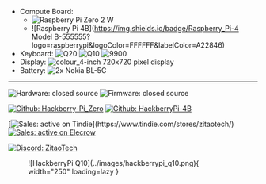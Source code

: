 <div class="grid" markdown>

<div markdown>

- Compute Board:
    - ![Raspberry Pi Zero 2 W](https://img.shields.io/badge/Raspberry_Pi-Zero_2_W-555555?logo=raspberrypi&logoColor=FFFFFF&labelColor=A22846)
    - ![Raspberry Pi 4B](https://img.shields.io/badge/Raspberry_Pi-4 Model B-555555?logo=raspberrypi&logoColor=FFFFFF&labelColor=A22846)
- Keyboard:
![Q20](https://img.shields.io/badge/Q20-null?logo=blackberry&logoColor=FFFFFF&color=000000)
![Q10](https://img.shields.io/badge/Q10-null?logo=blackberry&logoColor=FFFFFF&color=000000)
![9900](https://img.shields.io/badge/9900-null?logo=blackberry&logoColor=FFFFFF&color=000000)
- Display: ![colour_4-inch 720x720 pixel display](https://img.shields.io/badge/colour_4--inch_720x720_pixel-1565C0)
- Battery: ![2x Nokia BL-5C](https://img.shields.io/badge/2x_Nokia_BL--5C_(not_included)-~2000_mAh-E65100?labelColor=555555)

---

![Hardware: closed source](https://img.shields.io/badge/hardware-closed_source-B71C1C)
![Firmware: closed source](https://img.shields.io/badge/firmware-closed_source-B71C1C)

[![Github: Hackberry-Pi_Zero](https://img.shields.io/badge/repo-Hackberry--Pi__Zero-555555?logo=github&logoColor=FFFFFF&labelColor=181717)](https://github.com/ZitaoTech/Hackberry-Pi_Zero)
[![Github: HackberryPi-4B](https://img.shields.io/badge/repo-HackberryPi--4B-555555?logo=github&logoColor=FFFFFF&labelColor=181717)](https://github.com/ZitaoTech/HackberryPi-4B)

[![Sales: active on Tindie](https://img.shields.io/badge/sales-active_on_Tindie_(restocks_announced_on_Discord)-43A047)](https://www.tindie.com/stores/zitaotech/)
[![Sales: active on Elecrow](https://img.shields.io/badge/sales-active_on_Elecrow-43A047)](https://www.elecrow.com/store/ZitaoTech)

[![Discord: ZitaoTech](https://img.shields.io/badge/Discord-ZitaoTech-null?logo=discord&logoColor=FFFFFF&labelColor=5865F2&color=555555)](https://discord.gg/WzPthAmMbP)

</div>

<figure markdown="span">
  ![HackberryPi Q10](../images/hackberrypi_q10.png){ width="250" loading=lazy }
</figure>

</div>
